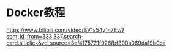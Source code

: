 # Docker教程

https://www.bilibili.com/video/BV1s54y1n7Ev/?spm_id_from=333.337.search-card.all.click&vd_source=3ef4175721f926fbf390a069da19b0ca













